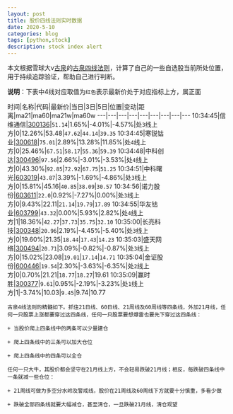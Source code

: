 ```yaml
---
layout: post
title: 股价四线法则实时数据
date: 2020-5-10
categories: blog
tags: [python,stock]
description: stock index alert
---
```



本文根据雪球大v[古泉](https://xueqiu.com/u/7148646888)的[古泉四线法则](https://xueqiu.com/7148646888/130498192)，计算了自己的一些自选股当前所处位置，用于持续追踪验证，帮助自己进行判断。

**说明**：下表中4线对应取值为`红色`表示最新价处于对应指标上方，属正面

时间|名称|代码|最新价|当日|3日|5日|位置|变动|距离|ma21|ma60|ma21w|ma60w
---|---|---|---|---|---|---|---|---
10:34:45|信维通信|[300136](https://xueqiu.com/S/SZ300136)|`51.14`|1.65%|-4.01%|-4.57%|处`3`线上方|0|12.26%|53.48|`47.62`|`44.14`|`39.35`
10:34:45|寒锐钴业|[300618](https://xueqiu.com/S/SZ300618)|`75.01`|2.89%|13.28%|11.85%|处`4`线上方|0|25.46%|`67.51`|`58.17`|`55.36`|`59.39`
10:34:48|中科创达|[300496](https://xueqiu.com/S/SZ300496)|`97.56`|2.66%|-3.01%|-3.53%|处`4`线上方|0|43.30%|`92.85`|`72.92`|`67.75`|`51.25`
10:34:51|中科曙光|[603019](https://xueqiu.com/S/SH603019)|`43.87`|3.39%|-1.69%|-4.86%|处`3`线上方|0|15.81%|45.16|`40.85`|`38.09`|`30.57`
10:34:56|诺力股份|[603611](https://xueqiu.com/S/SH603611)|`22.0`|0.92%|-7.27%|0.00%|处`3`线上方|0|9.43%|22.11|`21.14`|`19.79`|`17.89`
10:34:55|华友钴业|[603799](https://xueqiu.com/S/SH603799)|`43.32`|0.00%|5.93%|2.82%|处`4`线上方|1|18.36%|`42.27`|`37.73`|`35.75`|`32.10`
10:35:00|长亮科技|[300348](https://xueqiu.com/S/SZ300348)|`20.96`|2.19%|-4.45%|-5.40%|处`3`线上方|0|19.60%|21.35|`18.44`|`17.43`|`14.23`
10:35:03|盛天网络|[300494](https://xueqiu.com/S/SZ300494)|`20.71`|3.09%|-0.82%|-0.87%|处`3`线上方|0|15.02%|23.08|`19.01`|`17.14`|`14.71`
10:35:04|金证股份|[600446](https://xueqiu.com/S/SH600446)|`19.54`|2.30%|-3.63%|-6.35%|处`2`线上方|0|0.70%|21.21|`18.77`|`18.27`|19.61
10:35:09|赢时胜|[300377](https://xueqiu.com/S/SZ300377)|`9.61`|0.95%|-2.19%|-3.23%|处`1`线上方|1|-3.74%|10.03|`9.45`|9.74|10.77

```
古泉4线法则的精髓如下。抓住21日线、60日线、21周线及60周线等四条线，外加21月线，任何一只股票上涨都要穿过这四条线，任何一只股票要想爆雷也要先下穿过这四条线：

+ 当股价爬上四条线中的两条可以少量建仓

+ 爬上四条线中的三条可以加大仓位

+ 爬上四条线中的四条可以全仓

任何一只大牛，其股价都会坚守在21月线上方，不会轻易跌破21月线；相反，每跌破四条线中一条就减一些仓位：

+ 21周线可做为多空分水岭及警戒线，股价在21周线及60周线下方就要十分慎重，多看少做

+ 跌破全部四条线就要大幅减仓，甚至清仓，一旦跌破21月线，清仓观望
```